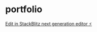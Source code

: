 # portfolio

[Edit in StackBlitz next generation editor ⚡️](https://stackblitz.com/~/github.com/jobithlal/portfolio)